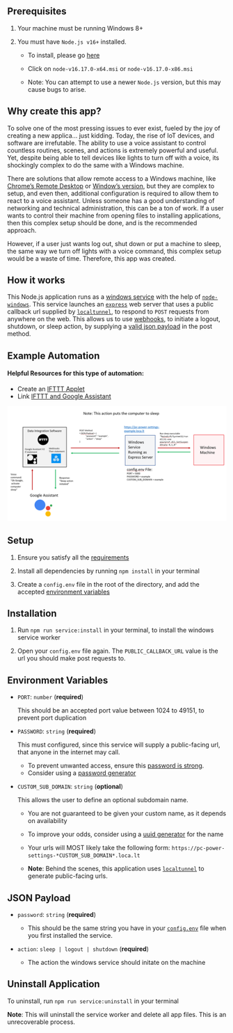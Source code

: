 ## Prerequisites
1. Your machine must be running Windows 8+

2. You must have `Node.js v16+` installed. 
    - To install, please go [here](https://nodejs.org/dist/v16.17.0/)
    
    - Click on `node-v16.17.0-x64.msi` or `node-v16.17.0-x86.msi`   
    
    - Note: You can attempt to use a newer `Node.js` version, but this may cause bugs to arise.

## Why create this app?
To solve one of the most pressing issues to ever exist, fueled by the joy of creating a new applica... just kidding. Today, the rise of IoT devices, and software are irrefutable. The ability to use a voice assistant to control countless routines, scenes, and actions is extremely powerful and useful. Yet, despite being able to tell devices like lights to turn off with a voice, its shockingly complex to do the same with a Windows machine.

There are solutions that allow remote access to a Windows machine, like [Chrome’s Remote Desktop](https://remotedesktop.google.com) or [Window’s version](https://support.microsoft.com/en-us/windows/how-to-use-remote-desktop-5fe128d5-8fb1-7a23-3b8a-41e636865e8c), but they are complex to setup, and even then, additional configuration is required to allow them to react to a voice assistant. Unless someone has a good understanding of networking and technical administration, this can be a ton of work. If a user wants to control their machine from opening files to  installing applications, then this complex setup should be done, and is the recommended approach. 

However, if a user just wants log out, shut down or put a machine to sleep, the same way we turn off lights with a voice command, this complex setup would be a waste of time. Therefore, this app was created. 

## How it works
This Node.js application runs as a [windows service](https://docs.microsoft.com/en-us/dotnet/framework/windows-services/introduction-to-windows-service-applications) with the help of [`node-windows`](https://www.npmjs.com/package/node-windows). This service launches an [`express`](https://expressjs.com) web server that uses a public callback url supplied by [`localtunnel`](https://github.com/localtunnel/localtunnel), to respond to `POST` requests from anywhere on the web. This allows us to use [webhooks](https://en.wikipedia.org/wiki/Webhook), to initiate a logout, shutdown, or sleep action, by supplying a [valid json payload](#json-payload) in the post method.

## Example Automation
#### Helpful Resources for this type of automation: 
- Create an [IFTTT Applet](https://help.ifttt.com/hc/en-us/articles/115010361348-What-is-an-Applet-)
- Link [IFTTT and Google Assistant](https://support.google.com/googlenest/answer/7194656?hl=en&co=GENIE.Platform%3DDesktop&oco=1)

![Example Automation](./window_power_control_sleep_action.png)


## Setup
1. Ensure you satisfy all the [requirements](#prerequisites)

2. Install all dependencies by running `npm install` in your terminal

3. Create a `config.env` file in the root of the directory, and add the accepted [environment variables](#environment-variables)

## Installation

1. Run `npm run service:install` in your terminal, to install the windows service worker

2. Open your `config.env` file again. The `PUBLIC_CALLBACK_URL` value is the url you should make post requests to. 

## Environment Variables
  - `PORT`: `number` (**required**)
  
     This should be an accepted port value between 1024 to 49151, to prevent port duplication
      
  - `PASSWORD`: `string` (**required**)
  
     This must configured, since this service will supply a public-facing url, that anyone in the internet may call. 
     - To prevent unwanted access, ensure this [password is strong](https://support.microsoft.com/en-us/windows/create-and-use-strong-passwords-c5cebb49-8c53-4f5e-2bc4-fe357ca048eb).
     - Consider using a [password generator](https://www.lastpass.com/features/password-generator-a#generatorTool)
  - `CUSTOM_SUB_DOMAIN`: `string` (**optional**)
      
      This allows the user to define an optional subdomain name. 
      - You are not guaranteed to be given your custom name, as it depends on availability 

      - To improve your odds, consider using a [uuid generator](https://www.uuidgenerator.net) for the name

      - Your urls will MOST likely take the following form: `https://pc-power-settings-*CUSTOM_SUB_DOMAIN*.loca.lt`

      - **Note**: Behind the scenes, this application uses [`localtunnel`](https://github.com/localtunnel/localtunnel) to generate public-facing urls. 
## JSON Payload
- `password`: `string` (**required**)
    
    - This should be the same string you have in your [`config.env`](#environment-variables) file when you first installed the service.

- `action`: `sleep | logout | shutdown` (**required**)
    
    - The action the windows service should initate on the machine
## Uninstall Application

To uninstall, run `npm run service:uninstall` in your terminal 

**Note**: This will uninstall the service worker and delete all app files. This is an unrecoverable process.

